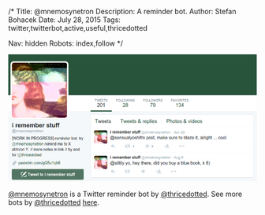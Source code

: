 /*
Title: @mnemosynetron
Description: A reminder bot.
Author: Stefan Bohacek
Date: July 28, 2015
Tags: twitter,twitterbot,active,useful,thricedotted

Nav: hidden
Robots: index,follow
*/

[![](/content/bots/twitterbots/images/mnemosynetron.png)](https://twitter.com/mnemosynetron)

[@mnemosynetron](https://twitter.com/mnemosynetron) is a Twitter reminder bot by [@thricedotted](https://twitter.com/thricedotted). See more bots by [@thricedotted](https://twitter.com/thricedotted) [here](https://twitter.com/thricedotted/lists/thricedotted-bottes/members).